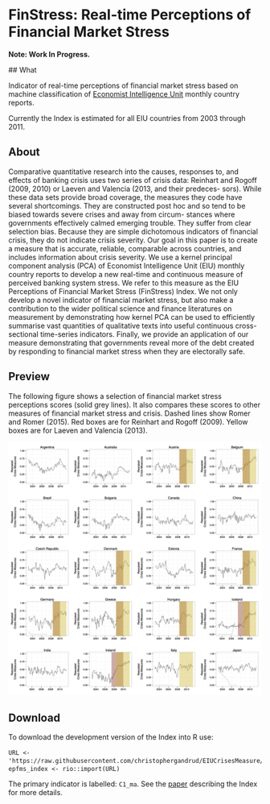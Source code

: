 # FinStress: Real-time Perceptions of Financial Market Stress

**Note: Work In Progress.**

## What

Indicator of real-time perceptions of financial market stress based on machine
classification of [Economist Intelligence Unit](http://www.eiu.com/) monthly
country reports.

Currently the Index is estimated for all EIU countries from 2003 through 2011.

## About

Comparative quantitative research into the causes, responses to, and effects of banking crisis uses two series of crisis data: Reinhart and Rogoff (2009, 2010) or Laeven and Valencia (2013, and their predeces- sors). While these data sets provide broad coverage, the measures they code have several shortcomings. They are constructed post hoc and so tend to be biased towards severe crises and away from circum- stances where governments effectively calmed emerging trouble. They suffer from clear selection bias. Because they are simple dichotomous indicators of financial crisis, they do not indicate crisis severity. Our goal in this paper is to create a measure that is accurate, reliable, comparable across countries, and includes information about crisis severity. We use a kernel principal component analysis (PCA) of Economist Intelligence Unit (EIU) monthly country reports to develop a new real-time and continuous measure of perceived banking system stress. We refer to this measure as the EIU Perceptions of Financial Market Stress (FinStress) Index. We not only develop a novel indicator of financial market stress, but also make a contribution to the wider political science and finance literatures on measurement by demonstrating how kernel PCA can be used to efficiently summarise vast quantities of qualitative texts into useful continuous cross-sectional time-series indicators. Finally, we provide an application of our measure demonstrating that governments reveal more of the debt created by responding to financial market stress when they are electorally safe.

## Preview

The following figure shows a selection of financial market stress perceptions scores (solid grey lines). It also compares these scores to other measures of financial market stress and crisis. Dashed lines show Romer and Romer (2015). Red boxes are for Reinhart and Rogoff (2009). Yellow boxes are for Laeven and Valencia (2013).

![perceptions index plot](perceptions_compare.png)

## Download

To download the development version of the Index into R use:

```{S}
URL <- 'https://raw.githubusercontent.com/christophergandrud/EIUCrisesMeasure/master/data/results_kpca_rescaled.csv'
epfms_index <- rio::import(URL)
```

The primary indicator is labelled: `C1_ma`. See the
[paper](https://github.com/christophergandrud/EIUCrisesMeasure/blob/master/summary_paper/summary_paper.pdf)
describing the Index for more details.
